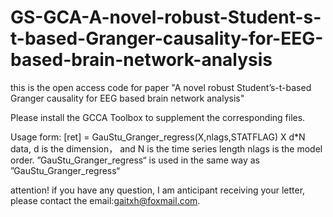 # GS-GCA-A-novel-robust-Student-s-t-based-Granger-causality-for-EEG-based-brain-network-analysis
this is the open access code for paper "A novel robust Student’s-t-based Granger causality for EEG based brain network analysis"

Please install the GCCA Toolbox to supplement the corresponding files.

Usage form:
[ret] = GauStu_Granger_regress(X,nlags,STATFLAG)
X d*N data, d is the dimension， and N is the time series length
nlags is the model order.
”GauStu_Granger_regress“ is used in the same way as ”GauStu_Granger_regress“

attention! if you have any question, I am anticipant receiving your letter, please contact the email:gaitxh@foxmail.com.
